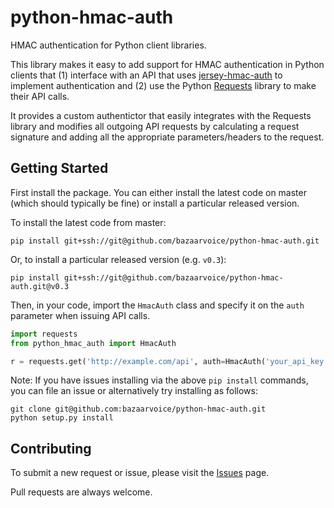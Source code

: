 # python-hmac-auth

HMAC authentication for Python client libraries.

This library makes it easy to add support for HMAC authentication in Python clients that (1) interface with an API that uses
[jersey-hmac-auth](https://github.com/bazaarvoice/jersey-hmac-auth) to implement authentication and (2) use the Python [Requests](http://docs.python-requests.org) library to make their API calls. 

It provides a custom authentictor that easily integrates with the Requests library and modifies all outgoing API requests by calculating a request signature and adding all the appropriate parameters/headers to the request.


## Getting Started

First install the package. You can either install the latest code on master (which should typically 
be fine) or install a particular released version.

To install the latest code from master:

```
pip install git+ssh://git@github.com/bazaarvoice/python-hmac-auth.git
```

Or, to install a particular released version (e.g. `v0.3`):

```
pip install git+ssh://git@github.com/bazaarvoice/python-hmac-auth.git@v0.3
```

Then, in your code, import the `HmacAuth` class and specify it on the `auth` parameter when issuing
API calls.

```python
import requests
from python_hmac_auth import HmacAuth

r = requests.get('http://example.com/api', auth=HmacAuth('your_api_key', 'your_secret_key'))
```

Note: If you have issues installing via the above `pip install` commands, you can file an issue or alternatively try
installing as follows:

```
git clone git@github.com:bazaarvoice/python-hmac-auth.git
python setup.py install
```


## Contributing

To submit a new request or issue, please visit the [Issues](https://github.com/bazaarvoice/python-hmac-auth/issues) page.

Pull requests are always welcome.
